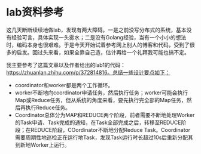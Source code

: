 # lab资料参考

这几天断断续续地做lab，发现有两大障碍。一是之前没写分布式的系统，基本没有经验可言，具体实现一头雾水；二是没有Golang经验，当有一个小小的想法时，编码本身也很艰难。于是今天开始试着参考网上别人的博客和代码，受到了很多的启发。回过头来看，如果全靠自己造，估计再给一个礼拜我可能也搞不定。

我主要参考了这篇文章以及作者给出的lab1的代码：https://zhuanlan.zhihu.com/p/372814816。总结一些设计要点如下：
- coordinator和worker都是两个工作循环。
- worker不断地向coordinator申请任务，然后执行任务；worker可能会执行Map或Reduce任务，但从系统的角度来看，要先执行完全部的Map任务，然后再执行Reduce任务。
- Coordinator总体分为MAP和REDUCE两个阶段，前者需要不断地处理Worker的Task申请、Task完成的通知，在Task全部完成之后，转移至REDUCE阶段；在REDUCE阶段，COordinator不断地分配Reduce Task。Coordinator需要周期性地巡检正在运行地Task，发现Task运行时长超过10s后重新分配其到新地Worker上运行。

